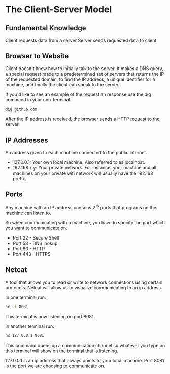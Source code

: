 # The Client-Server Model

## Fundamental Knowledge

Client requests data from a server
Server sends requested data to client

## Browser to Website

Client doesn't know how to initially talk to the server. It makes a DNS query, a special request made to a predetermined set of servers that returns the IP of the requested domain, to find the IP address, a unique identifier for a machine, and finally the client can speak to the server.

If you'd like to see an example of the request an response use the dig command in your unix terminal.

```bash
dig github.com
```

After the IP address is received, the browser sends a HTTP request to the server.

## IP Addresses

An address given to each machine connected to the public internet.

- 127.0.0.1: Your own local machine. Also referred to as localhost.
- 192.168.x.y: Your private network. For instance, your machine and all machines on your private wifi network will usually have the 192.168 prefix.

## Ports

Any machine with an IP address contains 2<sup>16</sup> ports that programs on the machine can listen to.

So when communicating with a machine, you have to specify the port which you want to communicate on.

- Port 22 - Secure Shell
- Port 53 - DNS lookup
- Port 80 - HTTP
- Port 443 - HTTPS

## Netcat

A tool that allows you to read or write to network connections using certain protocols. Netcat will allow us to visualize communicating to an ip address.

In one terminal run:

```bash
nc -l 8081
```

This terminal is now listening on port 8081.

In another terminal run:

```bash
nc 127.0.0.1 8081
```

This command opens up a communication channel so whatever you type on this terminal will show on the terminal that is listening.

127.0.0.1 is an ip address that always points to your local machine.
Port 8081 is the port we are choosing to communicate on.
